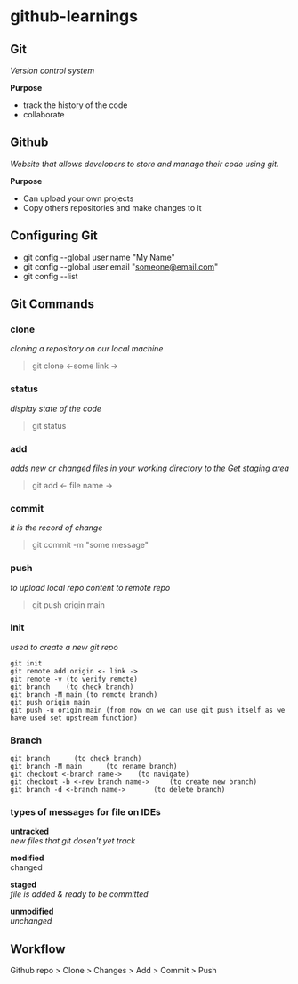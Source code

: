 # github-learnings

## Git
_Version control system_
	
 **Purpose**
	
 - track the history of the code
 - collaborate

## Github
_Website that allows developers to store and manage their code using git._

 **Purpose**
	
 - Can upload your own projects
 - Copy others repositories and make changes to it
	
## Configuring Git

- git config --global user.name "My Name"
- git config --global user.email "someone@email.com"
- git config --list

## Git Commands

### clone
_cloning a repository on our local machine_
<br>
> git clone <-some link ->

### status
_display state of the code_
<br>
> git status

### add
_adds new or changed files in your working directory to the Get staging area_
> git add <- file name ->

### commit
_it is the record of change_
> git commit -m "some message"

### push
_to upload local repo content to remote repo_
> git push origin main

### Init
_used to create a new git repo_<br>

	git init
	git remote add origin <- link ->
	git remote -v (to verify remote)
	git branch    (to check branch)
	git branch -M main (to remote branch)
	git push origin main
	git push -u origin main (from now on we can use git push itself as we have used set upstream function)

### Branch

	git branch		(to check branch)
	git branch -M main		(to rename branch)
	git checkout <-branch name->	(to navigate)
	git checkout -b <-new branch name->		(to create new branch)
	git branch -d <-branch name->		(to delete branch)


### types of messages for file on IDEs

**untracked**
<br>_new files that git dosen't yet track_

**modified**
<br>changed

**staged**
<br>_file is added & ready to be committed_

**unmodified**
<br>_unchanged_

## Workflow
Github repo > Clone > Changes > Add > Commit > Push